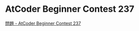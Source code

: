 AtCoder Beginner Contest 237
===

[問題 - AtCoder Beginner Contest 237](https://atcoder.jp/contests/abc237/tasks)